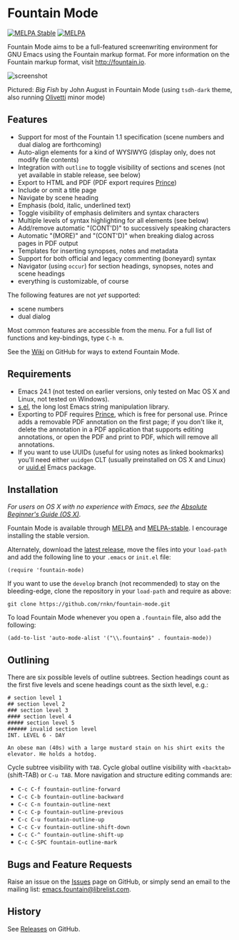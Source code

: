 Fountain Mode
=============

[![MELPA Stable](http://stable.melpa.org/packages/fountain-mode-badge.svg)](http://stable.melpa.org/#/fountain-mode)
[![MELPA](http://melpa.org/packages/fountain-mode-badge.svg)](http://melpa.org/#/fountain-mode)

Fountain Mode aims to be a full-featured screenwriting environment for
GNU Emacs using the Fountain markup format. For more information on the
Fountain markup format, visit <http://fountain.io>.

![screenshot](http://files.paulwrankin.com/fountain-mode/screenshot.png)

Pictured: *Big Fish* by John August in Fountain Mode (using
`tsdh-dark` theme, also running [Olivetti][] minor mode)

[olivetti]: https://github.com/rnkn/olivetti "Olivetti"

Features
--------

- Support for most of the Fountain 1.1 specification (scene numbers and
  dual dialog are forthcoming)
- Auto-align elements for a kind of WYSIWYG (display only, does not
  modify file contents)
- Integration with `outline` to toggle visibility of sections and
  scenes (not yet available in stable release, see below)
- Export to HTML and PDF (PDF export requires [Prince][])
- Include or omit a title page
- Navigate by scene heading
- Emphasis (bold, italic, underlined text)
- Toggle visibility of emphasis delimiters and syntax characters
- Multiple levels of syntax highlighting for all elements (see below)
- Add/remove automatic "(CONT'D)" to successively speaking characters
- Automatic "(MORE)" and "(CONT'D)" when breaking dialog across pages in
  PDF output
- Templates for inserting synopses, notes and metadata
- Support for both official and legacy commenting (boneyard) syntax
- Navigator (using `occur`) for section headings, synopses, notes and
  scene headings
- everything is customizable, of course

The following features are not *yet* supported:

- scene numbers
- dual dialog

Most common features are accessible from the menu. For a full list of
functions and key-bindings, type `C-h m`.

See the [Wiki][] on GitHub for ways to extend Fountain Mode.

[prince]: http://www.princexml.com "Prince"
[wiki]: https://github.com/rnkn/fountain-mode/wiki "Fountain Mode wiki"

Requirements
------------

- Emacs 24.1 (not tested on earlier versions, only tested on Mac OS X
  and Linux, not tested on Windows).
- [s.el][], the long lost Emacs string manipulation library.
- Exporting to PDF requires [Prince][], which is free for personal use.
  Prince adds a removable PDF annotation on the first page; if you don't
  like it, delete the annotation in a PDF application that supports
  editing annotations, or open the PDF and print to PDF, which will
  remove all annotations.
- If you want to use UUIDs (useful for using notes as linked bookmarks) you'll
  need either `uuidgen` CLT (usually preinstalled on OS X and Linux) or
  [uuid.el][] Emacs package.

[s.el]: https://github.com/magnars/s.el "s.el"
[uuid.el]: https://github.com/nicferrier/emacs-uuid "uuid.el"

Installation
------------

*For users on OS X with no experience with Emacs, see the
[Absolute Beginner's Guide (OS X)][beginners guide].*

Fountain Mode is available through [MELPA][] and [MELPA-stable][]. I
encourage installing the stable version.

Alternately, download the [latest release][], move the files into your
`load-path` and add the following line to your `.emacs` or `init.el`
file:

    (require 'fountain-mode)

If you want to use the `develop` branch (not recommended) to stay on
the bleeding-edge, clone the repository in your `load-path` and
require as above:

    git clone https://github.com/rnkn/fountain-mode.git

To load Fountain Mode whenever you open a `.fountain` file, also add the
following:

    (add-to-list 'auto-mode-alist '("\\.fountain$" . fountain-mode))

[beginners guide]: https://github.com/rnkn/fountain-mode/wiki/Absolute-Beginner's-Guide-(OS-X) "Absolute Beginner's Guide (OS X)"
[melpa]: http://melpa.org "MELPA"
[melpa-stable]: http://stable.melpa.org "MELPA-stable"
[latest release]: https://github.com/rnkn/fountain-mode/releases/latest "Fountain Mode latest release"

Outlining
---------

There are six possible levels of outline subtrees. Section headings
count as the first five levels and scene headings count as the sixth
level, e.g.:

    # section level 1
    ## section level 2
    ### section level 3
    #### section level 4
    ##### section level 5
    ###### invalid section level
    INT. LEVEL 6 - DAY

    An obese man (40s) with a large mustard stain on his shirt exits the
    elevator. He holds a hotdog.

Cycle subtree visibility with `TAB`. Cycle global outline visibility
with `<backtab>` (shift-TAB) or `C-u TAB`. More navigation and structure
editing commands are:

- `C-c C-f fountain-outline-forward`
- `C-c C-b fountain-outline-backward`
- `C-c C-n fountain-outline-next`
- `C-c C-p fountain-outline-previous`
- `C-c C-u fountain-outline-up`
- `C-c C-v fountain-outline-shift-down`
- `C-c C-^ fountain-outline-shift-up`
- `C-c C-SPC fountain-outline-mark`

Bugs and Feature Requests
-------------------------

Raise an issue on the [Issues][] page on GitHub, or simply send an email
to the mailing list: <emacs.fountain@librelist.com>.

[issues]: https://github.com/rnkn/fountain-mode/issues "Fountain Mode issues"

History
-------

See [Releases][] on GitHub.

[releases]: https://github.com/rnkn/fountain-mode/releases "Fountain Mode releases"
